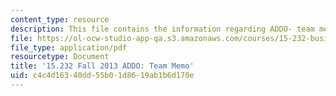 ```yaml
---
content_type: resource
description: This file contains the information regarding ADDO- team memo.
file: https://ol-ocw-studio-app-qa.s3.amazonaws.com/courses/15-232-business-model-innovation-global-health-in-frontier-markets-fall-2013/c4c4d16340dd55b01d8619ab1b6d170e_MIT15_232F13_t1_memo.pdf
file_type: application/pdf
resourcetype: Document
title: '15.232 Fall 2013 ADDO: Team Memo'
uid: c4c4d163-40dd-55b0-1d86-19ab1b6d170e
---
```


